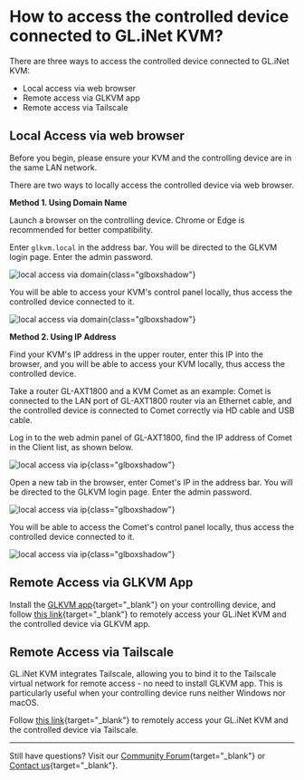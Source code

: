 # How to access the controlled device connected to GL.iNet KVM?

There are three ways to access the controlled device connected to GL.iNet KVM: 

- Local access via web browser
- Remote access via GLKVM app
- Remote access via Tailscale

## Local Access via web browser

Before you begin, please ensure your KVM and the controlling device are in the same LAN network.

There are two ways to locally access the controlled device via web browser.

**Method 1. Using Domain Name**

Launch a browser on the controlling device. Chrome or Edge is recommended for better compatibility.

Enter `glkvm.local` in the address bar. You will be directed to the GLKVM login page. Enter the admin password.

![local access via domain](https://static.gl-inet.com/docs/kvm/faq/local_access_controlled_device_via_browser/local_access_domain_1.png){class="glboxshadow"}

You will be able to access your KVM's control panel locally, thus access the controlled device connected to it.

![local access via domain](https://static.gl-inet.com/docs/kvm/faq/local_access_controlled_device_via_browser/local_access_domain_2.png){class="glboxshadow"}

**Method 2. Using IP Address**

Find your KVM's IP address in the upper router, enter this IP into the browser, and you will be able to access your KVM locally, thus access the controlled device.

Take a router GL-AXT1800 and a KVM Comet as an example: Comet is connected to the LAN port of GL-AXT1800 router via an Ethernet cable, and the controlled device is connected to Comet correctly via HD cable and USB cable.

Log in to the web admin panel of GL-AXT1800, find the IP address of Comet in the Client list, as shown below.

![local access via ip](https://static.gl-inet.com/docs/kvm/user_guide/gl-rm1/local_access_via_ip.png){class="glboxshadow"}

Open a new tab in the browser, enter Comet's IP in the address bar. You will be directed to the GLKVM login page. Enter the admin password.

![local access via ip](https://static.gl-inet.com/docs/kvm/faq/local_access_controlled_device_via_browser/local_access_ip_1.jpg){class="glboxshadow"}

You will be able to access the Comet's control panel locally, thus access the controlled device connected to it.

![local access via ip](https://static.gl-inet.com/docs/kvm/faq/local_access_controlled_device_via_browser/local_access_ip_2.png){class="glboxshadow"}

## Remote Access via GLKVM App

Install the [GLKVM app](https://www.gl-inet.com/app-rm/){target="_blank"} on your controlling device, and follow [this link](remote_access_to_controlled_device_via_glkvm_app.md){target="_blank"} to remotely access your GL.iNet KVM and the controlled device via GLKVM app.

## Remote Access via Tailscale

GL.iNet KVM integrates Tailscale, allowing you to bind it to the Tailscale virtual network for remote access - no need to install GLKVM app. This is particularly useful when your controlling device runs neither Windows nor macOS. 

Follow [this link](remote_access_to_controlled_device_via_tailscale.md){target="_blank"} to remotely access your GL.iNet KVM and the controlled device via Tailscale.

---

Still have questions? Visit our [Community Forum](https://forum.gl-inet.com){target="_blank"} or [Contact us](https://www.gl-inet.com/contacts/){target="_blank"}.